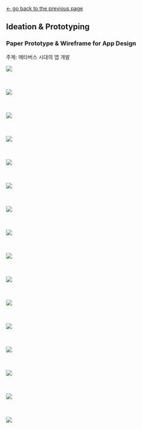 [← go back to the previous page](../IdeaProto.md)

## Ideation & Prototyping

### Paper Prototype & Wireframe for App Design
주제: 메타버스 시대의 앱 개발

![](/MidExhibitionImg/wireframe/1.jpg)
<br><br><br>

![](/MidExhibitionImg/wireframe/2.jpg)
<br><br><br>

![](/MidExhibitionImg/wireframe/3.jpg)
<br><br><br>

![](/MidExhibitionImg/wireframe/4.jpg)
<br><br><br>

![](/MidExhibitionImg/wireframe/5.jpg)
<br><br><br>

![](/MidExhibitionImg/wireframe/6.jpg)
<br><br><br>

![](/MidExhibitionImg/wireframe/7.jpg)
<br><br><br>

![](/MidExhibitionImg/wireframe/8.jpg)
<br><br><br>

![](/MidExhibitionImg/wireframe/9.jpg)
<br><br><br>

![](/MidExhibitionImg/wireframe/10.jpg)
<br><br><br>

![](/MidExhibitionImg/wireframe/11.jpg)
<br><br><br>

![](/MidExhibitionImg/wireframe/12.jpg)
<br><br><br>

![](/MidExhibitionImg/wireframe/13.jpg)
<br><br><br>

![](/MidExhibitionImg/wireframe/14.jpg)
<br><br><br>

![](/MidExhibitionImg/wireframe/15.jpg)
<br><br><br>

![](/MidExhibitionImg/wireframe/16.jpg)
<br><br><br>